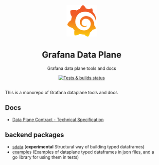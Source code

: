 <div align="center">
  <img
    src="./docs/img/logo.svg"
    alt="Grafana Logo"
    width="100px"
    padding="40px"
  />
  <h1>Grafana Data Plane</h1>
  <p>Grafana data plane tools and docs</p>
</div>
<div align="center">
  <a href="https://github.com/grafana/dataplane/actions/workflows/ci.yml"
    ><img
      src="https://github.com/grafana/dataplane/actions/workflows/ci.yml/badge.svg"
      alt="Tests & builds status" /></a
  >
  <br />
  <br />
</div>

This is a monorepo of Grafana dataplane tools and docs

## Docs
- [Data Plane Contract - Technical Specification](https://grafana.github.io/dataplane/contract/)

## backend packages

- [sdata](./sdata/) (**experimental** Structural way of building typed dataframes)
- [examples](./examples/) (Examples of dataplane typed dataframes in json files, and a go library for using them in tests)
